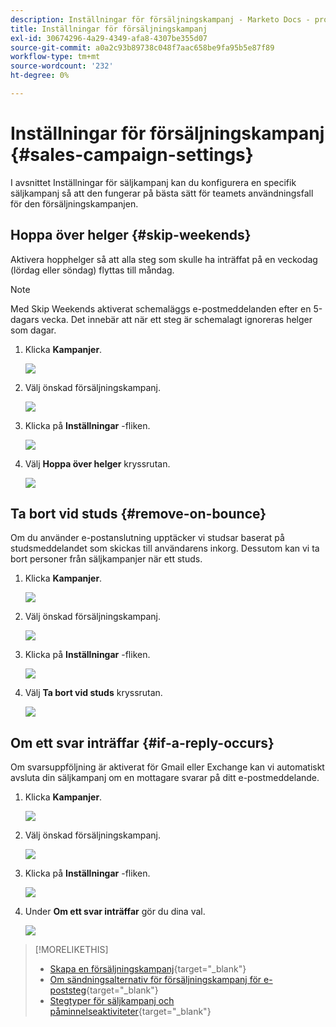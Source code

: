 ```yaml
---
description: Inställningar för försäljningskampanj - Marketo Docs - produktdokumentation
title: Inställningar för försäljningskampanj
exl-id: 30674296-4a29-4349-afa8-4307be355d07
source-git-commit: a0a2c93b89738c048f7aac658be9fa95b5e87f89
workflow-type: tm+mt
source-wordcount: '232'
ht-degree: 0%

---
```


# Inställningar för försäljningskampanj {#sales-campaign-settings}

I avsnittet Inställningar för säljkampanj kan du konfigurera en specifik säljkampanj så att den fungerar på bästa sätt för teamets användningsfall för den försäljningskampanjen.

## Hoppa över helger {#skip-weekends}

Aktivera hopphelger så att alla steg som skulle ha inträffat på en veckodag (lördag eller söndag) flyttas till måndag.

>[!NOTE]
>
>Med Skip Weekends aktiverat schemaläggs e-postmeddelanden efter en 5-dagars vecka. Det innebär att när ett steg är schemalagt ignoreras helger som dagar.

1. Klicka **Kampanjer**.

   ![](assets/sales-campaign-settings-1.png)

1. Välj önskad försäljningskampanj.

   ![](assets/sales-campaign-settings-2.png)

1. Klicka på **Inställningar** -fliken.

   ![](assets/sales-campaign-settings-3.png)

1. Välj **Hoppa över helger** kryssrutan.

   ![](assets/sales-campaign-settings-4.png)

## Ta bort vid studs {#remove-on-bounce}

Om du använder e-postanslutning upptäcker vi studsar baserat på studsmeddelandet som skickas till användarens inkorg. Dessutom kan vi ta bort personer från säljkampanjer när ett studs.

1. Klicka **Kampanjer**.

   ![](assets/sales-campaign-settings-5.png)

1. Välj önskad försäljningskampanj.

   ![](assets/sales-campaign-settings-6.png)

1. Klicka på **Inställningar** -fliken.

   ![](assets/sales-campaign-settings-7.png)

1. Välj **Ta bort vid studs** kryssrutan.

   ![](assets/sales-campaign-settings-8.png)

## Om ett svar inträffar {#if-a-reply-occurs}

Om svarsuppföljning är aktiverat för Gmail eller Exchange kan vi automatiskt avsluta din säljkampanj om en mottagare svarar på ditt e-postmeddelande.

1. Klicka **Kampanjer**.

   ![](assets/sales-campaign-settings-9.png)

1. Välj önskad försäljningskampanj.

   ![](assets/sales-campaign-settings-10.png)

1. Klicka på **Inställningar** -fliken.

   ![](assets/sales-campaign-settings-11.png)

1. Under **Om ett svar inträffar** gör du dina val.

   ![](assets/sales-campaign-settings-12.png)

>[!MORELIKETHIS]
>
>* [Skapa en försäljningskampanj](/help/marketo/product-docs/marketo-sales-insight/actions/campaigns/create-a-sales-campaign.md){target=&quot;_blank&quot;}
>* [Om sändningsalternativ för försäljningskampanj för e-poststeg](/help/marketo/product-docs/marketo-sales-insight/actions/campaigns/understanding-sales-campaign-send-options-for-email-steps.md){target=&quot;_blank&quot;}
>* [Stegtyper för säljkampanj och påminnelseaktiviteter](/help/marketo/product-docs/marketo-sales-insight/actions/campaigns/sales-campaign-step-types-and-reminder-tasks.md){target=&quot;_blank&quot;}


